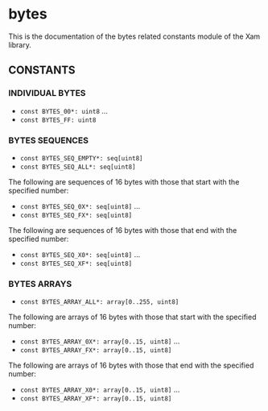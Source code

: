 # bytes

This is the documentation of the bytes related constants module of the Xam library.

## CONSTANTS

### INDIVIDUAL BYTES

- `const BYTES_00*: uint8`
...
- `const BYTES_FF: uint8`

### BYTES SEQUENCES

- `const BYTES_SEQ_EMPTY*: seq[uint8]`
- `const BYTES_SEQ_ALL*: seq[uint8]`

The following are sequences of 16 bytes with those that start with the specified number:

- `const BYTES_SEQ_0X*: seq[uint8]`
...
- `const BYTES_SEQ_FX*: seq[uint8]`

The following are sequences of 16 bytes with those that end with the specified number:

- `const BYTES_SEQ_X0*: seq[uint8]`
...
- `const BYTES_SEQ_XF*: seq[uint8]`

### BYTES ARRAYS

- `const BYTES_ARRAY_ALL*: array[0..255, uint8]`

The following are arrays of 16 bytes with those that start with the specified number:

- `const BYTES_ARRAY_0X*: array[0..15, uint8]`
...
- `const BYTES_ARRAY_FX*: array[0..15, uint8]`

The following are arrays of 16 bytes with those that end with the specified number:

- `const BYTES_ARRAY_X0*: array[0..15, uint8]`
...
- `const BYTES_ARRAY_XF*: array[0..15, uint8]`
